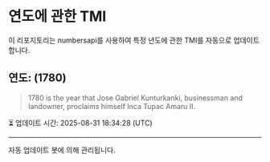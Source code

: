 
# 연도에 관한 TMI

이 리포지토리는 numbersapi를 사용하여 특정 년도에 관한 TMI를 자동으로 업데이트합니다.

## 연도: (1780)
> 1780 is the year that Jose Gabriel Kunturkanki, businessman and landowner, proclaims himself Inca Tupac Amaru II.

⏳ 업데이트 시간: 2025-08-31 18:34:28 (UTC)

---
자동 업데이트 봇에 의해 관리됩니다.
